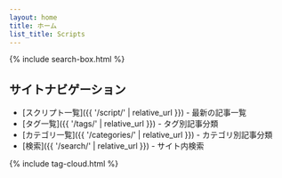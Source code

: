 ```yaml
---
layout: home
title: ホーム
list_title: Scripts
---
```


{% include search-box.html %}

## サイトナビゲーション

- [スクリプト一覧]({{ '/script/' | relative_url }}) - 最新の記事一覧
- [タグ一覧]({{ '/tags/' | relative_url }}) - タグ別記事分類  
- [カテゴリ一覧]({{ '/categories/' | relative_url }}) - カテゴリ別記事分類
- [検索]({{ '/search/' | relative_url }}) - サイト内検索

{% include tag-cloud.html %}
